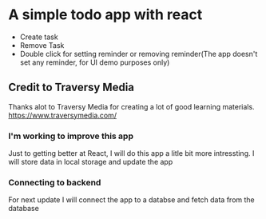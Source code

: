 # A simple todo app with react

- Create task
- Remove Task
- Double click for setting reminder or removing reminder(The app doesn't set any reminder, for UI demo purposes only)

## Credit to Traversy Media

Thanks alot to Traversy Media for creating a lot of good learning materials.
https://www.traversymedia.com/

### I'm working to improve this app

Just to getting better at React, I will do this app a litle bit more intressting. I will store data in local storage and update the app

### Connecting to backend

For next update I will connect the app to a databse and fetch data from the database
